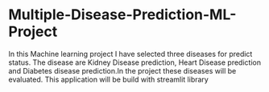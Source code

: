 # Multiple-Disease-Prediction-ML-Project
In this Machine learning project I have selected three diseases for predict status. 
The disease are Kidney Disease prediction, Heart Disease prediction and Diabetes disease prediction.In the project these diseases will be evaluated.
This application will be build with streamlit library
